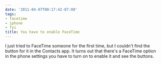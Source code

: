 ```yaml
---
date: '2011-04-07T00:17:42-07:00'
tags:
- facetime
- iphone
- fyi
title: You have to enable FaceTime
---
```


I just tried to FaceTime someone for the first time, but I couldn't find the button for it in the Contacts app. It turns out that there's a FaceTime option in the phone settings you have to turn on to enable it and see the buttons.
